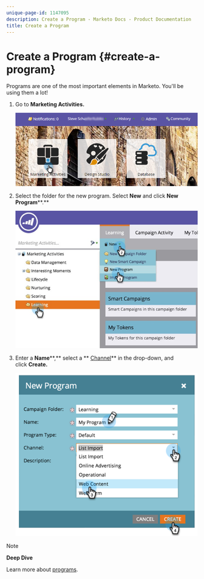 ```yaml
---
unique-page-id: 1147095
description: Create a Program - Marketo Docs - Product Documentation
title: Create a Program
---
```


# Create a Program {#create-a-program}

Programs are one of the most important elements in Marketo. You'll be using them a lot!

1. Go to **Marketing Activities.** 

   ![](assets/login-marketing-activities.png)

1. Select the folder for the new program. Select **New**&nbsp;and click **New Program****.**

   ![](assets/leadlifecycle.jpg)

1. Enter a&nbsp;**Name****,** select a&nbsp;** [Channel](http://docs.marketo.com/display/DOCS/Create+a+Program+Channel)**&nbsp;in the drop-down, and click&nbsp;**Create.**

   ![](assets/image2015-2-5-16-3a33-3a23.png)

>[!NOTE]
>
>**Deep Dive**
>
>Learn more about [programs](http://docs.marketo.com/display/docs/programs).

